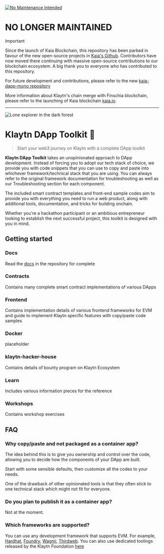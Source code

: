 [![No Maintenance Intended](http://unmaintained.tech/badge.svg)](http://unmaintained.tech/)

# NO LONGER MAINTAINED

> [!IMPORTANT]
> Since the launch of Kaia Blockchain, this repository has been parked in favour of the new open-source projects in [Kaia's Github](https://github.com/kaiachain). Contributors have now moved there continuing with massive open-source contributions to our blockchain ecosystem. A big thank you to everyone who has contributed to this repository.
>
> For future development and contributions, please refer to the new [kaia-dapp-mono repository](https://github.com/kaiachain/kaia-dapp-mono)
>
> More information about Klaytn's chain merge with Finschia blockchain, please refer to the launching of Kaia blockchain [kaia.io](https://kaia.io).

---

![Lone explorer in the dark forest](home-banner.png)
# Klaytn DApp Toolkit 🧰

> Start your web3 journey on Klaytn with a complete DApp toolkit

**Klaytn DApp Toolkit** takes an unopinionated approach to DApp development. Instead of forcing you to adopt our tech stack of choice, we provide you with code snippets that you can use to copy and paste into whichever framework/technical stack that you are using. You can always refer to the original framework documentation for troubleshooting as well as our Troubleshooting section for each component.

The included smart contract templates and front-end sample codes aim to provide you with everything you need to run a web product, along with additional tools, documentation, and tricks for building onchain.

Whether you're a hackathon participant or an ambitious entrepreneur looking to establish the next successful project, this toolkit is designed with you in mind.

## Getting started
### Docs
Read the [docs](/docs/README.md) in the repository for complete

### Contracts
Contains many complete smart contract implementations of various DApps

### Frontend
Contains implementation details of various frontend frameworks for EVM and guide to implement Klaytn specific features with copy/paste code samples

### Docker
placeholder

### klaytn-hacker-house
Contains details of bounty program on Klaytn Ecosystem

### Learn
Includes various information pieces for the reference

### Workshops
Contains workshop exercises

## FAQ
### Why copy/paste and not packaged as a container app?
The idea behind this is to give you ownership and control over the code, allowing you to decide how the components of your DApp are built.

Start with some sensible defaults, then customize all the codes to your needs.

One of the drawback of other opinionated tools is that they often stick to one technical stack which might not fit for everyone.

### Do you plan to publish it as a container app?
Not at the moment.

### Which frameworks are supported?
You can use any development framework that supports EVM. For example, [Hardhat](https://hardhat.org), [Foundry](https://getfoundry.sh/), [Wagmi](https://wagmi.sh/), [Thirdweb](https://thirdweb.com/). You can also use dedicated toolings released by the Klaytn Foundation [here](https://github.com/klaytn)